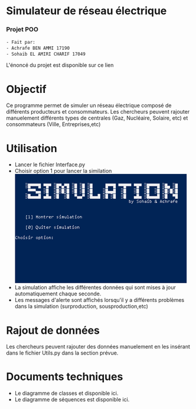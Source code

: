# Simulateur de réseau électrique 
### Projet POO
    - Fait par:
    - Achrafe BEN AMMI 17190
    - Sohaib EL AMIRI CHARIF 17049
    
L'énoncé du projet est disponible sur ce lien


# Objectif 

Ce programme permet de simuler un réseau électrique composé de différents producteurs et consommateurs. 
Les chercheurs peuvent rajouter manuelement différents types de centrales (Gaz, Nucléaire, Solaire, etc) et consommateurs (Ville, Entreprises,etc) 

# Utilisation

- Lancer le fichier Interface.py
- Choisir option 1 pour lancer la similation
![Screenshot](img/main.png) 
- La simulation affiche les différentes données qui sont mises à jour automatiquement chaque seconde. 
- Les messages d'alerte sont affichés lorsqu'il y a différents problèmes dans la simulation (surproduction, sousproduction,etc)

# Rajout de données 

Les chercheurs peuvent rajouter des données manuelement en les insérant dans le fichier Utils.py dans la section prévue.

# Documents techniques 

- Le diagramme de classes et disponible ici.
- Le diagramme de séquences est disponible ici.